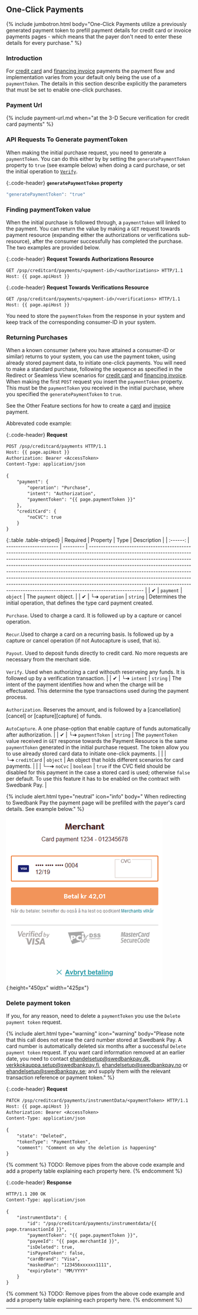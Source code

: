 ## One-Click Payments

{% include jumbotron.html body="One-Click Payments utilize a previously
generated payment token to prefill payment details for credit card or
invoice payments pages - which means that the payer don't need to enter
these details for every purchase." %}

### Introduction

For [credit card][card] and [financing invoice][invoice] payments the
payment flow and implementation varies from your default only being the
use of a `paymentToken`.
The details in this section describe explicitly the parameters that must
be set to enable one-click purchases.

### Payment Url

{% include payment-url.md
when="at the 3-D Secure verification for credit card payments" %}

### API Requests To Generate paymentToken

When making the initial purchase request, you need to generate a `paymentToken`.
You can do this either by by setting the `generatePaymentToken` property to
`true` (see example below) when doing a card purchase, or set the initial
operation to [`Verify`][verify].

{:.code-header}
**`generatePaymentToken` property**

```js
"generatePaymentToken": "true"
```

### Finding paymentToken value

When the initial purchase is followed through, a `paymentToken` will linked to
the payment.  You can return the value by making a `GET` request towards payment
resource (expanding either the authorizations or verifications sub-resource),
after the consumer successfully has completed the purchase. The two examples are
provided below.

{:.code-header}
**Request Towards Authorizations Resource**

```http
GET /psp/creditcard/payments/<payment-id>/<authorizations> HTTP/1.1
Host: {{ page.apiHost }}
```

{:.code-header}
**Request Towards Verifications Resource**

```http
GET /psp/creditcard/payments/<payment-id>/<verifications> HTTP/1.1
Host: {{ page.apiHost }}
```

You need to store the `paymentToken` from the response in your system and keep
track of the corresponding consumer-ID in your system.

### Returning Purchases

When a known consumer (where you have attained a consumer-ID or similar) returns
to your system, you can use the payment token, using already stored payment
data, to initiate one-click payments. You will need to make a standard
purchase, following the sequence as specified in the Redirect or Seamless View
scenarios for [credit card][card] and [financing invoice][invoice]. When making
the first `POST` request you insert the `paymentToken` property. This must be
the `paymentToken` you received in the initial purchase, where you specified the
`generatePaymentToken` to `true`.

See the Other Feature sections for how to create a [card][create-card-payment]
and [invoice][create-invoice-payment] payment.

Abbrevated code example:

{:.code-header}
**Request**

```http
POST /psp/creditcard/payments HTTP/1.1
Host: {{ page.apiHost }}
Authorization: Bearer <AccessToken>
Content-Type: application/json

{
    "payment": {
        "operation": "Purchase",
        "intent": "Authorization",
        "paymentToken": "{{ page.paymentToken }}"
    },
    "creditCard": {
        "noCVC": true
    }
}
```

{:.table .table-striped}
| Required | Property               | Type      | Description                                                                                                                                                                                                                                                                                                                                                                                                                                                                                                                                                                               |
| :------: | ---------------------- | --------- | ----------------------------------------------------------------------------------------------------------------------------------------------------------------------------------------------------------------------------------------------------------------------------------------------------------------------------------------------------------------------------------------------------------------------------------------------------------------------------------------------------------------------------------------------------------------------------------------- |
|  ✔︎︎︎︎︎  | `payment`              | `object`  | The `payment` object.                                                                                                                                                                                                                                                                                                                                                                                                                                                                                                                                                                     |
|  ✔︎︎︎︎︎  | └➔&nbsp;`operation`    | `string`  | Determines the initial operation, that defines the type card payment created.<br> <br> `Purchase`. Used to charge a card. It is followed up by a capture or cancel operation.<br> <br> `Recur`.Used to charge a card on a recurring basis. Is followed up by a capture or cancel operation (if not Autocapture is used, that is).<br> <br>`Payout`. Used to deposit funds directly to credit card. No more requests are necessary from the merchant side.<br> <br>`Verify`. Used when authorizing a card withouth reserveing any funds.  It is followed up by a verification transaction. |
|  ✔︎︎︎︎︎  | └➔&nbsp;`intent`       | `string`  | The intent of the payment identifies how and when the charge will be effectuated. This determine the type transactions used during the payment process.<br> <br>`Authorization`. Reserves the amount, and is followed by a [cancellation][cancel] or [capture][capture] of funds.<br> <br>`AutoCapture`. A one phase-option that enable capture of funds automatically after authorization.                                                                                                                                                                                               |
|  ✔︎︎︎︎︎  | └➔&nbsp;`paymentToken` | `string`  | The `paymentToken` value received in `GET` response towards the Payment Resource is the same `paymentToken` generated in the initial purchase request. The token allow you to use already stored card data to initiate one-click payments.                                                                                                                                                                                                                                                                                                                                                |
|          | └➔&nbsp;`creditCard`   | `object`  | An object that holds different scenarios for card payments.                                                                                                                                                                                                                                                                                                                                                                                                                                                                                                                               |
|          | └─➔&nbsp;`noCvc`       | `boolean` | `true` if the CVC field should be disabled for this payment in the case a stored card is used; otherwise `false` per default. To use this feature it has to be enabled on the contract with Swedbank Pay.                                                                                                                                                                                                                                                                                                                                                                                 |

{% include alert.html type="neutral" icon="info" body="
When redirecting to Swedbank Pay the payment page will be
prefilled with the payer's card details. See example below." %}

![One click payment page][one-click-image]{:height="450px" width="425px"}

### Delete payment token

If you, for any reason, need to delete a `paymentToken`
you use the `Delete payment token` request.

{% include alert.html type="warning"
                      icon="warning"
                      body="Please note that this call does not erase the card number stored at Swedbank
  Pay. A card number is automatically deleted six months after a successful
  `Delete payment token` request. If you want card information removed
  at an earlier date, you need to contact
  [ehandelsetup@swedbankpay.dk](mailto:ehandelsetup@swedbankpay.dk),
  [verkkokauppa.setup@swedbankpay.fi](mailto:verkkokauppa.setup@swedbankpay.fi),
  [ehandelsetup@swedbankpay.no](mailto:ehandelsetup@swedbankpay.no) or
  [ehandelsetup@swedbankpay.se](mailto:ehandelsetup@swedbankpay.se); and supply them with
  the relevant transaction reference or payment token." %}

{:.code-header}
**Request**

```http
PATCH /psp/creditcard/payments/instrumentData/<paymentToken> HTTP/1.1
Host: {{ page.apiHost }}
Authorization: Bearer <AccessToken>
Content-Type: application/json

{
    "state": "Deleted",
    "tokenType": "PaymentToken",
    "comment": "Comment on why the deletion is happening"
}
```

{% comment %}
TODO: Remove pipes from the above code example and add a property table
      explaining each property here.
{% endcomment %}

{:.code-header}
**Response**

```http
HTTP/1.1 200 OK
Content-Type: application/json

{
    "instrumentData": {
        "id": "/psp/creditcard/payments/instrumentdata/{{ page.transactionId }}",
        "paymentToken": "{{ page.paymentToken }}",
        "payeeId": "{{ page.merchantId }}",
        "isDeleted": true,
        "isPayeeToken": false,
        "cardBrand": "Visa",
        "maskedPan": "123456xxxxxx1111",
        "expiryDate": "MM/YYYY"
    }
}
```

{% comment %}
TODO: Remove pipes from the above code example and add a property table
      explaining each property here.
{% endcomment %}

-----------------------------
[card]: /payments/card
[invoice]: /payments/invoice
[one-click-image]: /assets/img/checkout/one-click.png
[delete-payment-token]: #delete-payment-token
[create-card-payment]: /payments/card/other-features#create-payment
[create-invoice-payment]: /payments/invoice/other-features#create-payment
[verify]: ./other-features#verify
